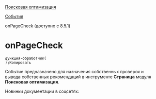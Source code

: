 [Поисковая оптимизация](/api_help/seo/index.php)

[События](/api_help/seo/events/index.php)

onPageCheck (доступно с 8.5.1)

onPageCheck
===========

```
функция-обработчик(
);Копировать
```

Событие предназначено для назначения собственных проверок и вывода собственных рекомендаций в инструменте **Страница** модуля **Поисковая оптимизация**.

Новинки документации в соцсетях: